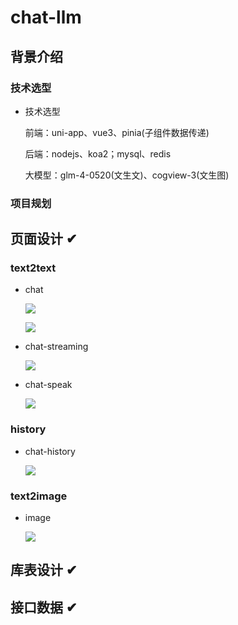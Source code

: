 # chat-llm

## 背景介绍

### 技术选型

- 技术选型

  前端：uni-app、vue3、pinia(子组件数据传递)

  后端：nodejs、koa2；mysql、redis

  大模型：glm-4-0520(文生文)、cogview-3(文生图)





### 项目规划



## 页面设计 ✔

### text2text

- chat

  ![](res/chat-llm/index-chat.png)

  ![](res/chat-llm/index-chat-speak.png)

- chat-streaming

  ![](res/chat-llm/index-chat-streaming.png)

- chat-speak

  ![](res/chat-llm/index-chat-speak2.png)
  
  



### history

- chat-history

  ![](res/chat-llm/index-chat-history.png)

  



### text2image

- image

  ![](res/chat-llm/index-image.png)

  



## 库表设计 ✔







## 接口数据 ✔



































































































































